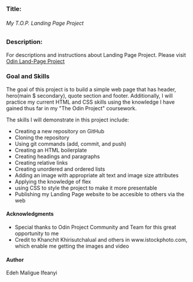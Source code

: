 <h3>Title:</h3>
<h6>My T.O.P. Landing Page Project</h6>

<h3>Description:</h3>
<p>For descriptions and instructions about Landing Page Project. Please visit
<a href ="https://www.theodinproject.com/lessons/foundations-landing-page">Odin Land-Page Project</a> </p>

<h3>Goal and Skills</h3>
<p>The goal of this project is to build a simple web page that has header, hero(main $ secondary), quote section and footer. Additionally, I will practice my current HTML and CSS skills using the knowledge I have gained thus far in my "The Odin Project" coursework.</p>

<p>The skills I will demonstrate in this project include:</p>
<ul>
<li>Creating a new repository on GitHub</li>
<li>Cloning the repository</li>
<li>Using git commands (add, commit, and push)</li>
<li>Creating an HTML boilerplate</li>
<li>Creating headings and paragraphs</li>
<li>Creating relative links</li>
<li>Creating unordered and ordered lists</li>
<li>Adding an image with appropriate alt text and image size attributes</li>
<li> Applying the knowledge of flex</li>
<li> using CSS to style the project to make it more presentable</li>
<li>Publishing my Landing Page website to be accesible to others via the web</li>
</ul>

<h4> Acknowledgments </h4>
<ul>
<li> Special thanks to Odin Project Community and Team for this great opportunity to me </li>
<li> Credit to Khanchit Khirisutchalual and others in www.istockphoto.com, which enable me getting the images and video
</ul>

<h4> Author </h4>
<p> Edeh Maligue Ifeanyi </p>
